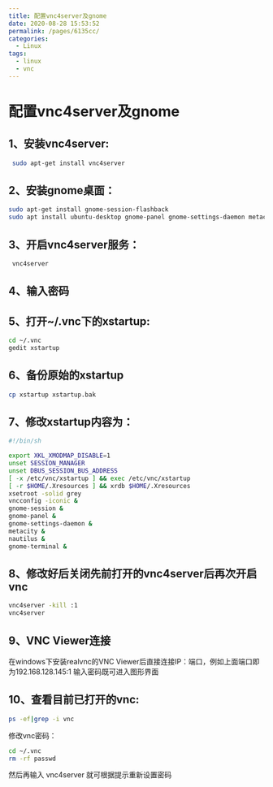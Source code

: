 ```yaml
---
title: 配置vnc4server及gnome
date: 2020-08-28 15:53:52
permalink: /pages/6135cc/
categories: 
  - Linux
tags: 
  - linux
  - vnc
---
```

# 配置vnc4server及gnome


## 1、安装vnc4server:
```bash
 sudo apt-get install vnc4server
```
## 2、安装gnome桌面：
```bash
sudo apt-get install gnome-session-flashback
sudo apt install ubuntu-desktop gnome-panel gnome-settings-daemon metacity nautilus gnome-terminal -y
```
## 3、开启vnc4server服务：
```bash
 vnc4server
```
## 4、输入密码
## 5、打开~/.vnc下的xstartup:
```bash
cd ~/.vnc
gedit xstartup
```
## 6、备份原始的xstartup
```bash
cp xstartup xstartup.bak
```
## 7、修改xstartup内容为：
```bash
#!/bin/sh

export XKL_XMODMAP_DISABLE=1
unset SESSION_MANAGER
unset DBUS_SESSION_BUS_ADDRESS
[ -x /etc/vnc/xstartup ] && exec /etc/vnc/xstartup
[ -r $HOME/.Xresources ] && xrdb $HOME/.Xresources
xsetroot -solid grey
vncconfig -iconic &
gnome-session &
gnome-panel &
gnome-settings-daemon &
metacity &
nautilus &
gnome-terminal &
```
## 8、修改好后关闭先前打开的vnc4server后再次开启vnc
```bash
vnc4server -kill :1
vnc4server
```
## 9、VNC Viewer连接
在windows下安装realvnc的VNC Viewer后直接连接IP：端口，例如上面端口即为192.168.128.145:1 输入密码既可进入图形界面

## 10、查看目前已打开的vnc:
```bash
ps -ef|grep -i vnc
```
修改vnc密码：
```bash
cd ~/.vnc
rm -rf passwd
```
然后再输入 vnc4server 就可根据提示重新设置密码
